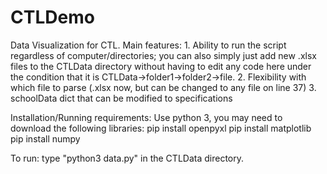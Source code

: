 # CTLDemo

Data Visualization for CTL.
Main features:
    1. Ability to run the script regardless of computer/directories; you can also simply
       just add new .xlsx files to the CTLData directory without having to edit any code here
       under the condition that it is CTLData->folder1->folder2->file.
    2. Flexibility with which file to parse (.xlsx now, but can be changed to any file on line 37)
    3. schoolData dict that can be modified to specifications

Installation/Running requirements:
Use python 3, you may need to download the following libraries:
    pip install openpyxl
    pip install matplotlib
    pip install numpy

To run: type "python3 data.py" in the CTLData directory.
